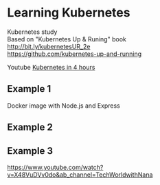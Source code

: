 # Learning Kubernetes

Kubernetes study  
Based on "Kubernetes Up & Runing" book  
<http://bit.ly/kubernetesUR_2e>  
<https://github.com/kubernetes-up-and-running>  

Youtube [Kubernetes in 4 hours](https://www.youtube.com/watch?v=X48VuDVv0do&ab_channel=TechWorldwithNana)

## Example 1

Docker image with Node.js and Express

## Example 2

## Example 3

https://www.youtube.com/watch?v=X48VuDVv0do&ab_channel=TechWorldwithNana

